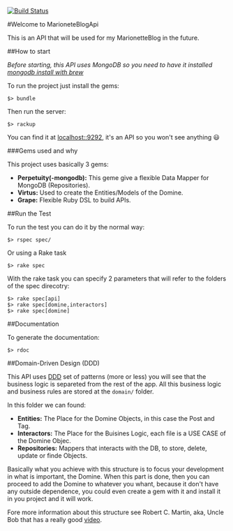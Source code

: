 [![Build Status](https://travis-ci.org/XescuGC/marionette_blog_api.svg?branch=master)][travis]

[travis]: https://travis-ci.org/XescuGC/marionette_blog_api 
#Welcome to MarioneteBlogApi

This is an API that will be used for my MarionetteBlog in the future.

##How to start

*Before starting, this API uses MongoDB so you need to have it installed [mongodb install with brew](http://docs.mongodb.org/manual/tutorial/install-mongodb-on-os-x/)*

To run the project just install the gems:

    $> bundle

Then run the server:

    $> rackup

You can find it at [localhost::9292](http://localhost:9292/), it's an API so you won't see anything :smiley:

###Gems used and why

This project uses basically 3 gems:

  * **Perpetuity(-mongodb):** This geme give a flexible Data Mapper for MongoDB (Repositories).
  * **Virtus:** Used to create the Entities/Models of the Domine.
  * **Grape:** Flexible Ruby DSL to build APIs.

##Run the Test

To run the test you can do it by the normal way:

    $> rspec spec/

Or using a Rake task

    $> rake spec

With the rake task you can specify 2 parameters that will refer to the folders of the spec direcotry:

    $> rake spec[api]
    $> rake spec[domine,interactors]
    $> rake spec[domine]
 
##Documentation

To generate the documentation:

    $> rdoc

##Domain-Driven Design (DDD)

This API uses [DDD](http://en.wikipedia.org/wiki/Domain-driven_design) set of patterns (more or less) you will see that the business logic is separeted from the rest of the app. All this business logic and business rules are stored at the `domain/` folder.

In this folder we can found:

  * **Entities:** The Place for the Domine Objects, in this case the Post and Tag.
  * **Interactors:** The Place for the Buisines Logic, each file is a USE CASE of the Domine Objec.
  * **Repositories:** Mappers that interacts with the DB, to store, delete, update or finde Objects.

Basically what you achieve with this structure is to focus your development in what is important, the Domine. When this part is done, then you can proceed to add the Domine to whatever you whant, because it don't have any outside dependence, you could even create a gem with it and install it in you project and it will work.

Fore more information about this structure see Robert C. Martin, aka, Uncle Bob that has a really good [video](https://www.youtube.com/watch?v=WpkDN78P884).
